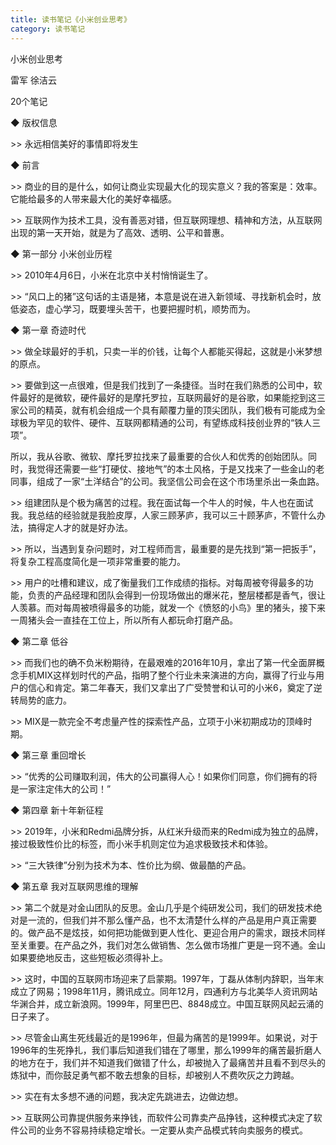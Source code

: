 ```yaml
---
title: 读书笔记《小米创业思考》
category: 读书笔记
---
```




小米创业思考

雷军 徐洁云

20个笔记

 

 

◆ 版权信息

 

\>> 永远相信美好的事情即将发生

 

 

◆ 前言

 

\>> 商业的目的是什么，如何让商业实现最大化的现实意义？我的答案是：效率。它能给最多的人带来最大化的美好幸福感。

 

\>> 互联网作为技术工具，没有善恶对错，但互联网理想、精神和方法，从互联网出现的第一天开始，就是为了高效、透明、公平和普惠。

 

 

◆ 第一部分 小米创业历程

 

\>> 2010年4月6日，小米在北京中关村悄悄诞生了。

 

\>> “风口上的猪”这句话的主语是猪，本意是说在进入新领域、寻找新机会时，放低姿态，虚心学习，既要埋头苦干，也要把握时机，顺势而为。

 

 

◆ 第一章 奇迹时代

 

\>> 做全球最好的手机，只卖一半的价钱，让每个人都能买得起，这就是小米梦想的原点。

 

\>> 要做到这一点很难，但是我们找到了一条捷径。当时在我们熟悉的公司中，软件最好的是微软，硬件最好的是摩托罗拉，互联网最好的是谷歌，如果能挖到这三家公司的精英，就有机会组成一个具有颠覆力量的顶尖团队，我们极有可能成为全球极为罕见的软件、硬件、互联网都精通的公司，有望练成科技创业界的“铁人三项”。

所以，我从谷歌、微软、摩托罗拉找来了最重要的合伙人和优秀的创始团队。同时，我觉得还需要一些“打硬仗、接地气”的本土风格，于是又找来了一些金山的老同事，组成了一家“土洋结合”的公司。我坚信公司会在这个市场里杀出一条血路。

 

\>> 组建团队是个极为痛苦的过程。我在面试每一个牛人的时候，牛人也在面试我。我总结的经验就是我脸皮厚，人家三顾茅庐，我可以三十顾茅庐，不管什么办法，搞得定人才的就是好办法。

 

\>> 所以，当遇到复杂问题时，对工程师而言，最重要的是先找到“第一把扳手”，将复杂工程高度简化是一项非常重要的能力。

 

\>> 用户的吐槽和建议，成了衡量我们工作成绩的指标。对每周被夸得最多的功能，负责的产品经理和团队会得到一份现场做出的爆米花，整层楼都是香气，很让人羡慕。而对每周被喷得最多的功能，就发一个《愤怒的小鸟》里的猪头，接下来一周猪头会一直挂在工位上，所以所有人都玩命打磨产品。

 

 

◆ 第二章 低谷

 

\>> 而我们也的确不负米粉期待，在最艰难的2016年10月，拿出了第一代全面屏概念手机MIX这样划时代的产品，指明了整个行业未来演进的方向，赢得了行业与用户的信心和肯定。第二年春天，我们又拿出了广受赞誉和认可的小米6，奠定了逆转局势的底力。

 

\>> MIX是一款完全不考虑量产性的探索性产品，立项于小米初期成功的顶峰时期。

 

 

◆ 第三章 重回增长

 

\>> “优秀的公司赚取利润，伟大的公司赢得人心！如果你们同意，你们拥有的将是一家注定伟大的公司！”

 

 

◆ 第四章 新十年新征程

 

\>> 2019年，小米和Redmi品牌分拆，从红米升级而来的Redmi成为独立的品牌，接过极致性价比的标签，而小米手机则定位为追求极致技术和体验。

 

\>> “三大铁律”分别为技术为本、性价比为纲、做最酷的产品。

 

 

◆ 第五章 我对互联网思维的理解

 

\>> 第二个就是对金山团队的反思。金山几乎是个纯研发公司，我们的研发技术绝对是一流的，但我们并不那么懂产品，也不太清楚什么样的产品是用户真正需要的。做产品不是炫技，如何把功能做到更人性化、更迎合用户的需求，跟技术同样至关重要。在产品之外，我们对怎么做销售、怎么做市场推广更是一窍不通。金山如果要绝地反击，这些短板必须得补上。

 

\>> 这时，中国的互联网市场迎来了启蒙期。1997年，丁磊从体制内辞职，当年末成立了网易；1998年11月，腾讯成立。同年12月，四通利方与北美华人资讯网站华渊合并，成立新浪网。1999年，阿里巴巴、8848成立。中国互联网风起云涌的日子来了。

 

\>> 尽管金山离生死线最近的是1996年，但最为痛苦的是1999年。如果说，对于1996年的生死挣扎，我们事后知道我们错在了哪里，那么1999年的痛苦最折磨人的地方在于，我们并不知道我们做错了什么，却被抛入了最痛苦并且看不到尽头的炼狱中，而你鼓足勇气都不敢去想象的目标，却被别人不费吹灰之力跨越。

 

\>> 实在有太多想不通的问题，我决定先跳进去，边做边想。

 

\>> 互联网公司靠提供服务来挣钱，而软件公司靠卖产品挣钱，这种模式决定了软件公司的业务不容易持续稳定增长。一定要从卖产品模式转向卖服务的模式。

 

 
